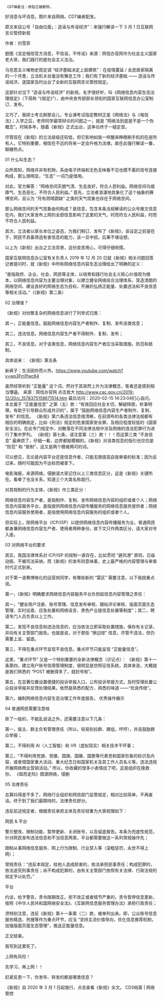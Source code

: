      CDT编者注：原贴已被删除。

好消息与坏消息。图片来自网络。CDT编者配发。

原文来自公号「自由位面」：造谣与传谣经济”：来强行解读一下 3 月 1 日互联网言论管控新规

作者：刘雪菲 

题图《坚定相信官方消息，不信谣，不传谣》来源：网信办官网作为社会主义国家老大哥，我们践行的是社会主义法治。

马克思主义唯物史观定调 “经济基础决定上层建筑”：在疫情蔓延 / 全民居家隔离的一个月里，立法机关丝毫没有懈怠工作；我们有了新的经济基础 —— 造谣与传谣经济，遂国家及时出台了全新的互联网言论管控规定。

这部针对当下 “造谣与传谣经济” 的新规，名字很好听，叫《网络信息内容生态治理规定》（下简称 “《规定》”），由中央宣传部部长领衔的国家互联网信息办公室制订、发布。

又巧了，我硕士考北邮那会儿，专业课考试指定教材正是《网络法》与《电信法》；入学之后，老师同学最常辩论的问题之一，就是 “网络法到底是不是一个伪概念”。时隔多年，随着《新规》正式出台，这争论终于一槌定音。

尽管现在《新规》的立法层级还较低，但它影响如我一样醒来睁眼刷手机的在座所有人，它特别重要，相信在不远的将来一定会升格为法律。故在此强行解读一番，聊蹭热点。

01 什么叫生态？

众所周知，网络并非有机物，系由电子终端和无色无味看不见也摸不着的信号连接构成，那么很明显，“生态” 一词乃是借用。

对此，官方解答：“网络空间天朗气清、生态良好，符合人民利益。网络空间乌烟瘴气、生态恶化，不符合人民利益。” 首先，立法者浪漫地具象化了这个抽象的赛博空间，且认为 “月有阴晴圆缺” 之类的天气现象也存在于网络空间。

那么网络空间的天气现象由何构成？是信息，包含本条法规解读的公众号推文信息在内，我们大家发布上网的全部信息影响了这里的天气，时而符合人民利益，时而不符合人民利益。

其次，立法者以家长本位之姿态，为我们制订、发布了《新规》，该设定之前提在于，网民不具备筛选有害信息的能力，且一旦中招，后果不堪设想。

以上为《新规》出台之立法背景，这份良苦用心，可得仔细咂摸。

国家互联网信息办公室有关负责人 2019 年 12 月 20 日就《新规》相关问题回答记者提问时，就《新规》中所称网络信息内容生态治理给出了明确的定义：

“是指政府、企业、社会、网民等主体，以培育和践行社会主义核心价值观为根本，以网络信息内容为主要治理对象，以建立健全网络综合治理体系、营造清朗的网络空间、建设良好的网络生态为目标，开展的弘扬正能量、处置违法和不良信息等相关活动。”（《新规》第二条）

02 治理谁？

《新规》对纷繁复杂的网络信息进行了列举式归类：

其一，正能量信息。鼓励网络信息内容生产者制作、复制、发布该类信息；

其二，违法信息。网络信息内容生产者不得制作、复制、发布；

其三，不良信息。对于该类信息，网络信息内容生产者应当采取措施，防范和抵制。

具体说来： 《新规》第五条

新裤子：生活因你而火热，https://www.youtube.com/watch?v=wp3Fm1fwc64

虽然经常听到 “正能量” 这个词，然对于其突然上升为法律概念，笔者还是感到相当懵逼。 来源：网信办官网 点击放大 http://www.cac.gov.cn/2019-12/20/c_1578375158671514.htm 最后访问：2020-02-15 14:23:04扪心自问，本文属于 “正能量信息” 之第（五）款：“有效回应社会关切，解疑释惑，析事明理，有助于引导群众形成共识的”，属于 “鼓励网络信息内容生产者制作、复制、发布” 的信息。 《新规》第六条违法信息很清晰，在前颁布的各类法律法规都有相应的明确规定，比如《刑法》规定的危害国家安全罪，及相应程度较低的《国家安全法》。在此专门规定中，对散落在不同法律法规中涉及网络的违法犯罪行为进行了集中罗列。 《新规》第七条，请注意第（三）款！！！而这第三类 “不良信息” 最麻烦了，仔细一看，边界都挺模糊的。《新规》对该类信息的指引也仅仅是 “防范” 和 “抵制”，这又是两个模棱两可的词。

可以想见，无论是内容平台还是信息作者，只能无限提高自我审查的标准；因为反过来，随时可能因为不达标而被拿下。 

电影海报，来源网络，侵删请大家记住以上三类信息区分，这是《新规》关键所在。看晕了也没关系，知道三个大类名称就行。

对其规制的行为主体，《新规》作三类区分：

网络信息内容生产者，是指制作、复制、发布网络信息内容的组织或者个人；网络信息内容服务平台，是指提供网络信息内容传播服务的网络信息服务提供者；网络信息内容服务使用者，是指使用网络信息内容服务的组织或者个人。

但实际上，除网络平台（ICP/ISP）以提供网络信息内容传播服务为业，普通网民都身兼网络信息内容生产者、使用者两种身份。故下文只作两类区分，请大家对号入座。

03 对网络平台的要求

其实，我国法律体系对 ICP/ISP 的规制一直存在，比如贯彻 “避风港” 原则，日益动摇、不被司法采纳，而《新规》的发布则意味着，史上最严格的内容管理与审查时代正式到来。

对于第一波赛博格化的运营岗同学，有哪些新的 “雷区” 需要注意，以下我挑重点说。

第一，《新规》明确要求网络信息内容服务平台负担起信息内容管理之责任：

其一，“健全用户注册、账号管理、信息发布审核、跟帖评论审核、版面页面生态管理、实时巡查、应急处置和网络谣言、黑色产业链信息处置等制度”；其二，聘请专门人员负责以上工作。

第二，发现不良信息和违法信息的，应当依法立即采取处置措施，保存有关记录，并向有关主管部门报告。也就是说，对于那些 “擦边球” 信息，尽管不违法，但仍需要上呈、留底。

第三，不得在重点环节呈现不良信息。重点环节只能呈现 “正能量信息”。

这里，“重点环节” 又是一个特别重要的全新法律概念（识记点）： 《新规》第十一条第四，建立用户账号信用管理制度，很明显是仿照征信系统，具体来说，大概就是我们熟悉的 “POST 被删得多了，就封号啦”。

第五，在显著位置设置便捷的投诉举报入口，公布投诉举报方式，及时受理处置公众投诉举报并反馈处理结果。依然是熟悉的配方，熟悉的味道 ——“优良传统”。

第六，编制网络信息内容生态治理工作年度报告。 优秀操作展示

04 普通网民需要注意啥

除了一般的，不能乱说话之外，还需要注意以下几条：

第一，版主、群主负有管理责任（所以，轻易别拉群、建组，哼哼），并且鼓励群众举报；

第二，不得利用 AI（人工智能）和 VR（虚拟现实）相关技术干坏事；

第三，“不得利用党旗、党徽、国旗、国徽、国歌等代表党和国家形象的标识及内容，或者借国家重大活动、重大纪念日和国家机关及其工作人员名义等，违法违规开展网络商业营销活动。” 所以，你收藏的很多小表情挂了吧，这是组织在挽救你。 《铤而走险》图源网络，侵删

05 法律责任

总算抖得差不多了。网络行业组织和网信部门监管规定，相对比较简单，不再废话。终于到了我们最期待的，法律责任部分。

违反前述规定者，根据责任承担主体及责任轻重为大家梳理如下：

网民 &amp; 平台

警示整改、限制功能、暂停更新、关闭账号，以及留底报告。本条为兜底性规范，针对网民发布违法信息和不当信息两类，平台都需要做这一系列常规操作先；

限制从事网络信息服务、网上行为限制、行业禁入等（滚粗惩罚，永世不得上网）；

常规责任：“违反本规定，给他人造成损害的，依法承担民事责任；构成犯罪的，依法追究刑事责任；尚不构成犯罪的，由有关主管部门依照有关法律、行政法规的规定予以处罚。”

平台

约谈，给予警告，责令限期改正。拒不改正或者情节严重的，责令暂停信息更新，按照《中华人民共和国网络安全法》、《互联网信息服务管理办法》承担行政责任；

须特别注意，违反《新规》第十一条第（二）款，被单列出来。即，公众账号信息服务精选、热搜等作为重点环节，应当 “坚持主流价值导向，优化信息推荐机制，加强版面页面生态管理”，推送正能量信息。

正文结束。

我写到这累死了。

上网有风险！

先学习，再上网！！

赶紧反思一下，你发布、转发的都是哪类信息？

《新规》自 2020 年 3 月 1 日起施行，点击查看《新规》全文。    CDS档案 | 网络管控  
